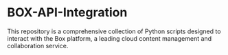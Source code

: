 # BOX-API-Integration
This repository is a comprehensive collection of Python scripts designed to interact with the Box platform, a leading cloud content management and collaboration service. 
